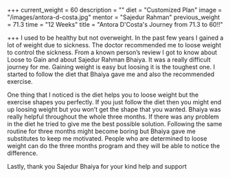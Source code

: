+++
current_weight = 60
description = ""
diet = "Customized Plan"
image = "/images/antora-d-costa.jpg"
mentor = "Sajedur Rahman"
previous_weight = 71.3
time = "12 Weeks"
title = "Antora D'Costa's Journey from 71.3 to 60!!"

+++
I used to be healthy but not overweight. In the past few years I gained a lot of weight due to sickness. The doctor recommended me to loose weight to control the sickness. From a known person’s review I got to know about Loose to Gain and about Sajedur Rahman Bhaiya. It was a really difficult journey for me. Gaining weight is easy but loosing it is the toughest one. I started to follow the diet that Bhaiya gave me and also the recommended exercise.

One thing that I noticed is the diet helps you to loose weight but the exercise shapes you perfectly. If you just follow the diet then you might end up loosing weight but you won’t get the shape that you wanted. Bhaiya was really helpful throughout the whole three months. If there was any problem in the diet he tried to give me the best possible solution. Following the same routine for three months might become boring but Bhaiya gave me substitutes to keep me motivated. People who are determined to loose weight can do the three months program and they will be able to notice the difference.

Lastly, thank you Sajedur Bhaiya for your kind help and support